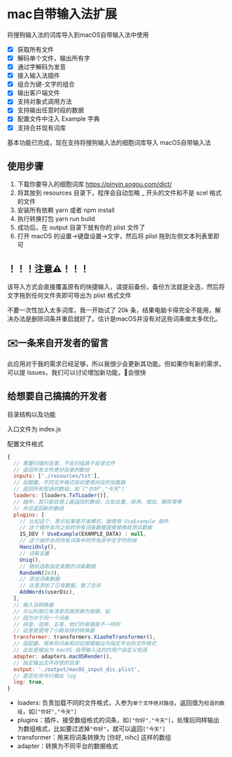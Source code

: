 # mac自带输入法扩展

将搜狗输入法的词库导入到macOS自带输入法中使用

- [x] 获取所有文件
- [x] 解码单个文件，输出所有字
- [x] 通过字解码为发音
- [x] 接入输入法插件
- [x] 组合为键-文字的组合
- [x] 输出客户端文件
- [x] 支持对象式调用方法
- [x] 支持输出任意时段的数据
- [x] 配置文件中注入 Example 字典
- [x] 支持合并现有词库

基本功能已完成，现在支持将搜狗输入法的细胞词库导入 macOS自带输入法

## 使用步骤

1. 下载你要导入的细胞词库 https://pinyin.sogou.com/dict/
2. 将其放到 resources 目录下，程序会自动忽略 _ 开头的文件和不是 scel 格式的文件
3. 安装所有依赖 yarn 或者 npm install
4. 执行转换打包 yarn run build
5. 成功后，在 output 目录下就有你的 plist 文件了
6. 打开 macOS 的设置->键盘设置->文字，然后将 plist 拖到左侧文本列表里即可

## ！！！注意⚠️！！！

该导入方式会直接覆盖原有的快捷输入，请提前备份，备份方法就是全选，然后将文字拖到任何文件夹即可导出为 plist 格式文件

不要一次性加入太多词库，我一开始试了 20k 条，结果电脑卡得完全不能用，解决办法是删除词条并重启就好了。估计是macOS并没有对这些词条做太多优化。

## ✉️一条来自开发者的留言

此应用对于我的需求已经足够，所以我很少会更新其功能。但如果你有新的需求，可以提 Issues，我们可以讨论增加新功能，🤩会很快

## 给想要自己搞搞的开发者

目录结构以及功能

入口文件为 index.js

配置文件格式
```javascript
{
  // 需要扫描的目录，不会扫描其子目录文件
  // 返回所有文件绝对目录的数组
  inputs: ['./resources/txt'], 
  // 加载器，不同文件格式自动使用对应的加载器
  // 返回所有短语的数组，如`["你好","今天"]`
  loaders: [loaders.TxTLoader()],
  // 插件，其只能处理上面返回的数组，比如去重、排序、增加、删除等等
  // 并且返回新的数组
  plugins: [ 
    // 比如这个，表示如果是开发模式，就使用 UseExample 插件
    // 这个插件会将之前的所有词条数据直接替换成测试数据
    IS_DEV ? UseExample(EXAMPLE_DATA) : null,
    // 这个插件会将所有词条中的所有非中文字符除掉 
    HanziOnly(),
    // 词条去重
    Uniq(),
    // 随机选取指定条数的词条数据
    RandomN(2e3),
    // 添加词条数据
    // 这里添加了已有数据，做了合并
    AddWords(userDic),
  ],
  // 输入法转换器
  // 可以利用已有消息将其转换为按键，如
  // 因为对于同一个词条
  // 拼音、双拼、五笔，他们的按键是不一样的
  // 这里是使用了小鹤双拼的转换器
  transformer: transformers.XiaoheTransformer(),
  // 适配器，用来将词条和对应按键输出为指定平台的文件格式
  // 此处是输出为 macOS 自带输入法的的用户自定义短语
  adapter: adapters.macOSRender(),
  // 指定输出文件存放的目录
  output: './output/macOS_input_dic.plist',
  // 是否在命令行输出 log
  log: true,
}
```

- loaders: 负责加载不同的文件格式，入参为`单个文件绝对路径`，返回值为`短语的数组`，如`["你好","今天"]`
- plugins：插件，接受数组格式的词条，如`["你好","今天"]`，处理后同样输出为数组格式，比如要过滤掉`"你好"`，就可以返回`["今天"]`
- transformer：用来将词条转换为 [你好, nihc] 这样的数组
- adapter：转换为不同平台的数据格式


